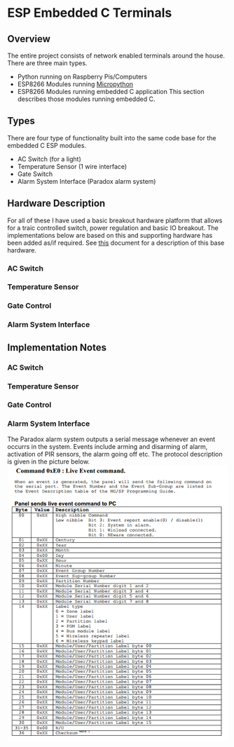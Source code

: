 # ESP Embedded C Terminals
## Overview
The entire project consists of network enabled terminals around the house. There are three main types.
* Python running on Raspberry Pis/Computers
* ESP8266 Modules running [Micropython](https://micropython.org/)
* ESP8266 Modules running embedded C application
This section describes those modules running embedded C.

## Types
There are four type of functionality built into the same code base for the embedded C ESP modules.
* AC Switch (for a light)
* Temperature Sensor (1 wire interface)
* Gate Switch
* Alarm System Interface (Paradox alarm system)

## Hardware Description
For all of these I have used a basic breakout hardware platform that allows for a traic controlled switch, power regulation and basic IO breakout. The implementations below are based on this and supporting hardware has been added as/if required. See [this](https://github.com/haemishkyd/KydHome/blob/master/Doc/ESP-Switch-Board.pdf) document for a description of this base hardware.
### AC Switch

### Temperature Sensor

### Gate Control

### Alarm System Interface

## Implementation Notes
### AC Switch

### Temperature Sensor

### Gate Control

### Alarm System Interface
The Paradox alarm system outputs a serial message whenever an event occurrs in the system. Events include arming and disarming of alarm, activation of PIR sensors, the alarm going off etc. The protocol description is given in the picture below.
![Paradox Serial](https://github.com/haemishkyd/KydHome/blob/master/Doc/kydhome_img/paradox_serial.png)
